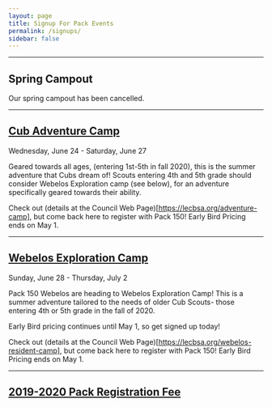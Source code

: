 ```yaml
---
layout: page
title: Signup For Pack Events
permalink: /signups/
sidebar: false
---
```

************

## Spring Campout

Our spring campout has been cancelled.

************

## [Cub Adventure Camp](https://cub-adventure-camp-summer-2020.cheddarup.com)

Wednesday, June 24 - Saturday, June 27

Geared towards all ages, (entering 1st-5th in fall 2020), this is the summer adventure that Cubs dream of! Scouts entering 4th and 5th grade should consider Webelos Exploration camp (see below), for an adventure specifically geared towards their ability.

Check out (details at the Council Web Page)[https://lecbsa.org/adventure-camp], but come back here to register with Pack 150! Early Bird Pricing ends on May 1.

************

## [Webelos Exploration Camp](https://webelos-exploration-camp-summer-2020.cheddarup.com)

Sunday, June 28 - Thursday, July 2

Pack 150 Webelos are heading to Webelos Exploration Camp! This is a summer adventure tailored to the needs of older Cub Scouts- those entering 4th or 5th grade in the fall of 2020.

Early Bird pricing continues until May 1, so get signed up today!

Check out (details at the Council Web Page)[https://lecbsa.org/webelos-resident-camp], but come back here to register with Pack 150! Early Bird Pricing ends on May 1.


************

## [2019-2020 Pack Registration Fee](https://2019-2020-registration-80238.cheddarup.com)


